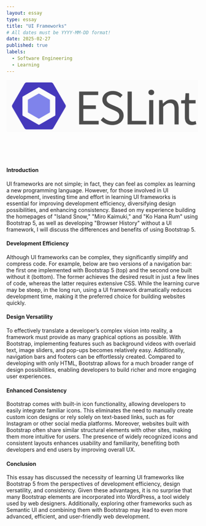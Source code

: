 ```yaml
---
layout: essay
type: essay
title: "UI Frameworks"
# All dates must be YYYY-MM-DD format!
date: 2025-02-27
published: true
labels:
  - Software Engineering
  - Learning
---
```


<img width="500px" class="rounded float-start pe-4" src="../img/ESLint.png"><br><br><br><br><br>

<h4>Introduction</h4>
<p>
UI frameworks are not simple; in fact, they can feel as complex as learning a new programming language. However, for those involved in UI development, investing time and effort in learning UI frameworks is essential for improving development efficiency, diversifying design possibilities, and enhancing consistency. Based on my experience building the homepages of "Island Snow," "Miro Kaimuki," and "Ko Hana Rum" using Bootstrap 5, as well as developing "Browser History" without a UI framework, I will discuss the differences and benefits of using Bootstrap 5.
</p>

<h4>Development Efficiency</h4>
<p>
Although UI frameworks can be complex, they significantly simplify and compress code. For example, below are two versions of a navigation bar: the first one implemented with Bootstrap 5 (top) and the second one built without it (bottom). The former achieves the desired result in just a few lines of code, whereas the latter requires extensive CSS. While the learning curve may be steep, in the long run, using a UI framework dramatically reduces development time, making it the preferred choice for building websites quickly.
</p>

<h4>Design Versatility</h4>
<p>
To effectively translate a developer’s complex vision into reality, a framework must provide as many graphical options as possible. With Bootstrap, implementing features such as background videos with overlaid text, image sliders, and pop-ups becomes relatively easy. Additionally, navigation bars and footers can be effortlessly created. Compared to developing with only HTML, Bootstrap allows for a much broader range of design possibilities, enabling developers to build richer and more engaging user experiences.
</p>

<h4>Enhanced Consistency</h4>
<p>
Bootstrap comes with built-in icon functionality, allowing developers to easily integrate familiar icons. This eliminates the need to manually create custom icon designs or rely solely on text-based links, such as for Instagram or other social media platforms. Moreover, websites built with Bootstrap often share similar structural elements with other sites, making them more intuitive for users. The presence of widely recognized icons and consistent layouts enhances usability and familiarity, benefiting both developers and end users by improving overall UX.
</p>

<h4>Conclusion</h4>
<p>
This essay has discussed the necessity of learning UI frameworks like Bootstrap 5 from the perspectives of development efficiency, design versatility, and consistency. Given these advantages, it is no surprise that many Bootstrap elements are incorporated into WordPress, a tool widely used by web designers. Additionally, exploring other frameworks such as Semantic UI and combining them with Bootstrap may lead to even more advanced, efficient, and user-friendly web development.
</p>
